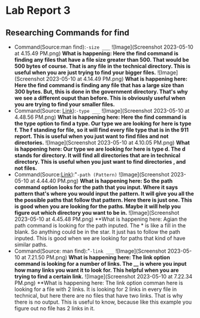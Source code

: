 # Lab Report 3
## Researching Commands for find
- Command(Source:man find):`-size ___`
![Image](Screenshot 2023-05-10 at 4.15.49 PM.png)
**What is happening: Here the find command is finding any files that have a file size greater than 500. That would be 500 bytes of course. That is any file in the technical directory. This is useful when you are just trying to find your bigger files.**
![Image](Screenshot 2023-05-10 at 4.14.49 PM.png)
**What is happening here: Here the find command is finding any file that has a large size than 300 bytes. But, this is done in the government directory. That's why we see a different ouput than before. This is obviously useful when you are trying to find your smaller files.**
- Command(Source: [Link](https://man7.org/linux/man-pages/man1/find.1.html)):`-type ___`
![Image](Screenshot 2023-05-10 at 4.48.56 PM.png)
**What is happening here: Here the find command is the type option to find a type. Our type we are looking for here is type f. The f standing for file, so it will find every file type that is in the 911 report. This is useful when you just want to find files and not directories.**
![Image](Screenshot 2023-05-10 at 4.10.05 PM.png)
**What is happening here: Our type we are looking for here is type d. The d stands for directory. It will find all directories that are in technical directory. This is useful when you just want to find directories , and not files.**
- Command(Source:[Link](https://man7.org/linux/man-pages/man1/find.1.html)):"`-path (Pattern)`
![Image](Screenshot 2023-05-10 at 4.44.40 PM.png)
**What is happening here: So the path command option looks for the path that you input. Where it says pattern that's where you would input the pattern. It will give you all the the possible paths that follow that pattern. Here there is just one. This is good when you are looking for the paths. Maybe it will help you figure out which directory you want to be in.**
![Image](Screenshot 2023-05-10 at 4.45.48 PM.png)
**What is happening here: Agian the path command is looking for the path inputed. The * is like a fill in the blank. So anything could be in the star. It just has to follow the path inputed. This is good when we are looking for paths that kind of have similar paths.
- Command(Source: man find):"`-link ___`
![Image](Screenshot 2023-05-10 at 7.21.50 PM.png)
**What is happening here: The link option command is looking for a number of links. The __ is where you input how many links you want it to look for. This helpful when you are trying to find a certain link.** 
![Image](Screenshot 2023-05-10 at 7.22.34 PM.png)
**What is happening here: The link option comman here is looking for a file with 2 links. It is looking for 2 links in every file in technical, but here there are no files that have two links. That is why there is no output. This is useful to know, because like this example you figure out no file has 2 links in it.
